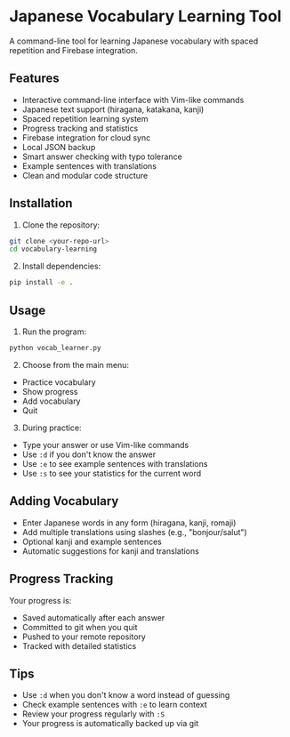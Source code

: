 # Japanese Vocabulary Learning Tool

A command-line tool for learning Japanese vocabulary with spaced repetition and Firebase integration.

## Features

- Interactive command-line interface with Vim-like commands
- Japanese text support (hiragana, katakana, kanji)
- Spaced repetition learning system
- Progress tracking and statistics
- Firebase integration for cloud sync
- Local JSON backup
- Smart answer checking with typo tolerance
- Example sentences with translations
- Clean and modular code structure

## Installation

1. Clone the repository:
```bash
git clone <your-repo-url>
cd vocabulary-learning
```

2. Install dependencies:
```bash
pip install -e .
```

## Usage

1. Run the program:
```bash
python vocab_learner.py
```

2. Choose from the main menu:
- Practice vocabulary
- Show progress
- Add vocabulary
- Quit

3. During practice:
- Type your answer or use Vim-like commands
- Use `:d` if you don't know the answer
- Use `:e` to see example sentences with translations
- Use `:s` to see your statistics for the current word

## Adding Vocabulary

- Enter Japanese words in any form (hiragana, kanji, romaji)
- Add multiple translations using slashes (e.g., "bonjour/salut")
- Optional kanji and example sentences
- Automatic suggestions for kanji and translations

## Progress Tracking

Your progress is:
- Saved automatically after each answer
- Committed to git when you quit
- Pushed to your remote repository
- Tracked with detailed statistics

## Tips

- Use `:d` when you don't know a word instead of guessing
- Check example sentences with `:e` to learn context
- Review your progress regularly with `:S`
- Your progress is automatically backed up via git